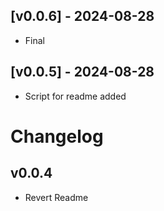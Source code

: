 
## [v0.0.6] - 2024-08-28

- Final

## [v0.0.5] - 2024-08-28

- Script for readme added
# Changelog

## v0.0.4

- Revert Readme